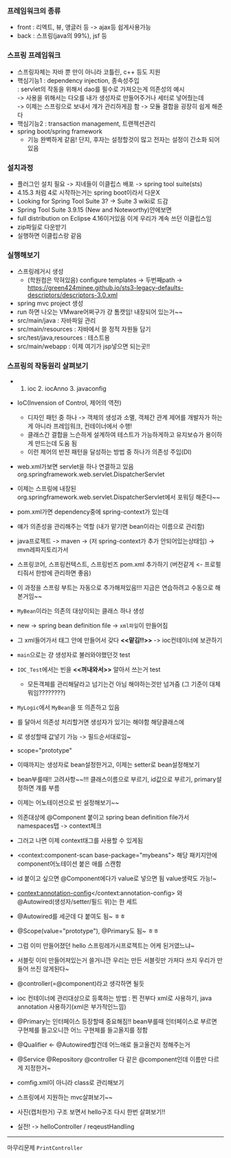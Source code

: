 ### 프레임워크의 종류
- front : 리엑트, 뷰, 앵글러 등 -> ajax등 쉽게사용가능
- back : 스프링(java의 99%), jsf 등  

### 스프링 프레임워크
- 스프링자체는 자바 뿐 만이 아니라 코틀린, c++ 등도 지원
- 핵심기능1 : dependency injection, 종속성주입   
 : servlet의 작동을 위해서 dao를 필수로 가져오는게 의존성의 예시  
 -> 사용을 위해서는 다오를 내가 생성자로 만들어주거나 세터로 넣어줬는데  
 -> 이제는 스프링으로 보내서 걔가 관리하게끔 함
 -> 모듈 결합을 굉장히 쉽게 해준다
- 핵심기능2 : transaction management, 트랜젝션관리 
- spring boot/spring framework
  - 기능 완벽하게 같음! 단지, 후자는 설정할것이 많고 전자는 설정이 간소화 되어있음
### 설치과정
  - 플러그인 설치 필요 -> 지네들이 이클립스 배포 -> spring tool suite(sts)
  - 4.15.3 처럼 4로 시작하는거는 spring boot이라서 다운X
  - Looking for Spring Tool Suite 3? -> Suite 3 wiki로 드감
  - Spring Tool Suite 3.9.15 (New and Noteworthy)안에보면
  - full distribution on Eclipse 4.16이거있음 이게 우리가 계속 쓰던 이클립스임
  - zip파일로 다운받기
  - 실행하면 이클립스랑 같음
### 실행해보기
- 스프링레거시 생성
  - (학원컴은 막혀있음) configure templates -> 두번째path -> https://green424minee.github.io/sts3-legacy-defaults-descriptors/descriptors-3.0.xml 
- spring mvc project 생성
- run 하면 나오는 VMware어쩌구가 걍 톰캣임! 내장되어 있는거~~
- src/main/java : 자바파일 관리
- src/main/resources : 자바에서 쓸 정적 자원들 담기
- src/test/java,resources : 테스트용
- src/main/webapp : 이제 여기가 jsp넣으면 되는곳!!

### 스프링의 작동원리 살펴보기
- 1. ioc 2. iocAnno 3. javaconfig
- IoC(Invension of Control, 제어의 역전) 
  - 디자인 패턴 중 하나 -> 객체의 생성과 소멸, 객체간 관계 제어를 개발자가 하는게 아니라 프레임워크, 컨테이너에서 수행!
  - 클래스간 결합을 느슨하게 설계하여 테스트가 가능하게하고 유지보슈가 용이하게 만드는데 도움 됨
  - 이런 제어의 반전 패턴을 달성하는 방법 중 하나가 의존성 주입(DI)
- web.xml가보면 servlet을 하나 연결하고 있음 org.springframework.web.servlet.DispatcherServlet
- 이제는 스프링에 내장된 org.springframework.web.servlet.DispatcherServlet에서 포워딩 해준다~~
- pom.xml가면 dependency중에 spring-context가 있는데 
- 얘가 의존성을 관리해주는 역할 (내가 맡기면 bean이라는 이름으로 관리함)
- java프로젝트 -> maven -> (저 spring-context가 추가 안되어있는상태임) -> mvn레파지토리가서
- 스프링코어, 스프링컨텍스트, 스프링빈즈 pom.xml 추가하기 (버전같게 <- 프로펄티줘서 한방에 관리하면 좋음)
- 이 과정을 스프링 부트는 자동으로 추가해져있음!!! 지금은 연습하려고 수동으로 해본거임~~
- `MyBean`이라는 의존의 대상이되는 클래스 하나 생성
- new -> spring bean definition file -> `xml파일`이 만들어짐
- 그 xml들어가서 <beans>태그 안에 <bean>만들어서 갖다 **<<맡김!!>>** -> ioc컨테이너에 보관하기
- `main`으로는 걍 생성자로 불러와야했던것 test
- `IOC_Test`에서는 빈을 **<<꺼내와서>>** 알아서 쓰는거 test
  - 모든객체를 관리해달라고 넘기는건 아님 해야하는것만 넘겨줌 (그 기준이 대체 뭐임????????)
- `MyLogic`에서 `MyBean`을 또 의존하고 있음
- <constructor-arg ref="first"></constructor-arg> 를 달아서 의존성 처리할거면 생성자가 있기는 해야함 해당클래스에
- <constructor-arg value="">로 생성할때 값넣기 가능 -> 필드순서대로임~
- scope="prototype"
- 이때까지는 생성자로 bean설정한거고, 이제는 setter로 bean설정해보기
- bean부를때!! 고려사항~~!!! 클래스이름으로 부르기, id값으로 부르기, primary설정하면 걔를 부름
- 이제는 어노테이션으로 빈 설정해보기~~
- 의존대상에 @Component 붙이고 spring bean definition file가서 namespaces탭 -> context체크
- 그러고 나면 이제 context태그를 사용할 수 있게됨
- <context:component-scan base-package="mybeans"> 해당 패키지안에 component어노테이션 붙은 애를 스캔함
- id 붙이고 싶으면 @Component에다가 value로 넣으면 됨 value생략도 가능!~
- <context:annotation-config></context:annotation-config> 와 @Autowired(생성자/setter/필드 위)는 한 세트
- @Autowired를 세군데 다 붙여도 됨~ ㅎㅎ
- @Scope(value="prototype"), @Primary도 됨~ ㅎㅎ

- 그럼 이미 만들어졌던 hello 스프링레가시프로젝트는 어케 된거였느냐~
- 서블릿 이미 만들어져있는거 쓸거니깐 우리는 만든 서블릿만 가져다 쓰지 우리가 만들어 쓰진 않게된다~
- @controller(=@component)라고 생각하면 될듯

- ioc 컨테이너에 관리대상으로 등록하는 방법 : 찐 전부다 xml로 사용하기, java annotation 사용하기(xml은 부가적인느낌)

- @Primary는 인터페이스 등장할때 중요해짐!! bean부를때 인터페이스로 부르면 구현체를 들고오니깐 어느 구현체를 들고올지를 정함
- @Qualifier <- @Autowired할건데 어느애로 들고올건지 정해주는거
- @Service @Repository @controller 다 같은 @component인데 이름만 다르게 지정한거~ 

- comfig.xml이 아니라 class로 관리해보기

- 스프링에서 지원하는 mvc살펴보기~~  
- 사진(캡처한거) 구조 보면서 hello구조 다시 한번 살펴보기!!
- 실전! -> helloController / reqeustHandling

----
마무리문제
`PrintController`

